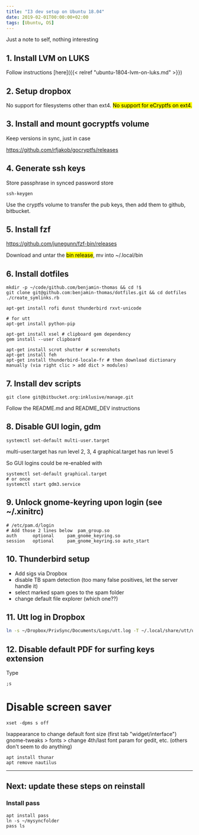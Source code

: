 ```yaml
---
title: "I3 dev setup on Ubuntu 18.04"
date: 2019-02-01T00:00:00+02:00
tags: [Ubuntu, OS]
---
```


Just a note to self, nothing interesting

## 1. Install LVM on LUKS

Follow instructions [here]({{< relref "ubuntu-1804-lvm-on-luks.md" >}})

## 2. Setup dropbox

No support for filesystems other than ext4. <mark>No support for eCryptfs on ext4.</mark>

## 3. Install and mount gocryptfs volume

Keep versions in sync, just in case

https://github.com/rfjakob/gocryptfs/releases

## 4. Generate ssh keys

Store passphrase in synced password store

```console
ssh-keygen
```

Use the cryptfs volume to transfer the pub keys, then add them to github, bitbucket.

## 5. Install fzf

https://github.com/junegunn/fzf-bin/releases

Download and untar the <mark>bin release</mark>, mv into ~/.local/bin

## 6. Install dotfiles

```console
mkdir -p ~/code/github.com/benjamin-thomas && cd !$
git clone git@github.com:benjamin-thomas/dotfiles.git && cd dotfiles
./create_symlinks.rb

apt-get install rofi dunst thunderbird rxvt-unicode

# for utt
apt-get install python-pip

apt-get install xsel # clipboard gem dependency
gem install --user clipboard

apt-get install scrot shutter # screenshots
apt-get install feh
apt-get install thunderbird-locale-fr # then download dictionary manually (via right clic > add dict > modules)
```

## 7. Install dev scripts

```console
git clone git@bitbucket.org:inklusive/manage.git
```

Follow the README.md and README_DEV instructions

## 8. Disable GUI login, gdm

```console
systemctl set-default multi-user.target
```

multi-user.target has run level 2, 3, 4
graphical.target has run level 5

So GUI logins could be re-enabled with

```console
systemctl set-default graphical.target
# or once
systemctl start gdm3.service
```

## 9. Unlock gnome-keyring upon login (see ~/.xinitrc)

```file
# /etc/pam.d/login
# Add those 2 lines below  pam_group.so
auth      optional     pam_gnome_keyring.so
session   optional     pam_gnome_keyring.so auto_start
```

## 10. Thunderbird setup

- Add sigs via Dropbox
- disable TB spam detection (too many false positives, let the server handle it)
- select marked spam goes to the spam folder
- change default file explorer (which one??)

## 11. Utt log in Dropbox

```bash
ln -s ~/Dropbox/PrivSync/Documents/Logs/utt.log -T ~/.local/share/utt/utt.log
```

## 12. Disable default PDF for surfing keys extension


Type

```console
;s
```

# Disable screen saver

```console
xset -dpms s off
```

lxappearance to change default font size (first tab "widget/interface")
gnome-tweaks > fonts > change 4th/last font param for gedit, etc. (others don't seem to do anything)

    apt install thunar
    apt remove nautilus

---

## Next: update these steps on reinstall

### Install pass

    apt install pass
    ln -s ~/mysyncfolder
    pass ls

